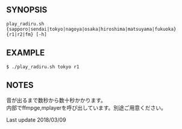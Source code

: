 ## SYNOPSIS
```
play_radiru.sh {sapporo|sendai|tokyo|nagoya|osaka|hiroshima|matsuyama|fukuoka} {r1|r2|fm} [-h]
```

## EXAMPLE
```
$ ./play_radiru.sh tokyo r1
```

## NOTES
音が出るまで数秒から数十秒かかります。  
内部でffmpge,mplayerを呼び出しています。別途ご用意ください。

Last update 2018/03/09